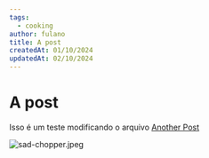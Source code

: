 ```yaml
---
tags:
  - cooking
author: fulano
title: A post
createdAt: 01/10/2024
updatedAt: 02/10/2024
---
```

# A post

Isso é um teste
modificando o arquivo
[Another Post](/another-post)

![sad-chopper.jpeg](/images/sad-chopper.jpeg)